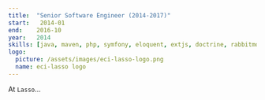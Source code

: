 ```yaml
---
title:  "Senior Software Engineer (2014-2017)"
start:   2014-01
end:    2016-10
year:   2014
skills: [java, maven, php, symfony, eloquent, extjs, doctrine, rabbitmq, zeromq, redis, docker]
logo:
  picture: /assets/images/eci-lasso-logo.png
  name: eci-lasso logo
---
```

At `Lasso`... 
